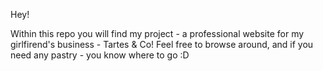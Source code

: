 Hey!

Within this repo you will find my project - a professional website for my girlfirend's business - Tartes & Co! Feel free to browse around, and if you need any pastry - you know where to go :D